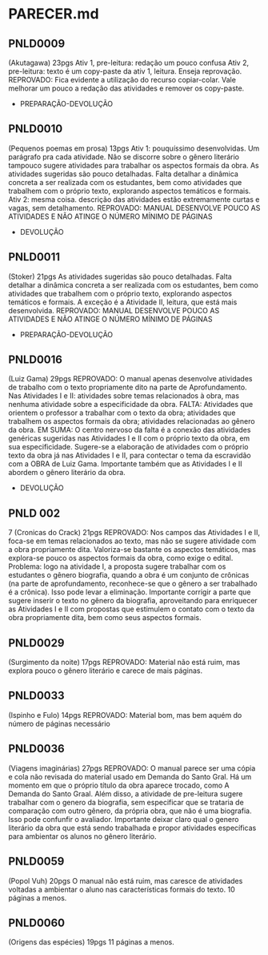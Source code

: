 PARECER.md
=======

PNLD0009
--------
 (Akutagawa) 23pgs
Ativ 1, pre-leitura: redação um pouco confusa
Ativ 2, pre-leitura: texto é um copy-paste da ativ 1, leitura. Enseja reprovação.
REPROVADO: Fica evidente a utilização do recurso copiar-colar. Vale melhorar um pouco a redação das atividades e remover os copy-paste.
+ PREPARAÇÃO-DEVOLUÇÃO

PNLD0010
--------
 (Pequenos poemas em prosa) 13pgs
Ativ 1: pouquíssimo desenvolvidas. Um parágrafo pra cada atividade. Não se discorre sobre o gênero literário tampouco sugere atividades para trabalhar os aspectos formais da obra. As atividades sugeridas são pouco detalhadas. Falta detalhar a dinâmica concreta a ser realizada com os estudantes, bem como atividades que trabalhem com o próprio texto, explorando aspectos temáticos e formais.
Ativ 2: mesma coisa. descrição das atividades estão extremamente curtas e vagas, sem detalhamento. 
REPROVADO: MANUAL DESENVOLVE POUCO AS ATIVIDADES E NÃO ATINGE O NÚMERO MÍNIMO DE PÁGINAS
+ DEVOLUÇÃO

PNLD0011
--------
 (Stoker) 21pgs
As atividades sugeridas são pouco detalhadas. Falta detalhar a dinâmica concreta a ser realizada com os estudantes, bem como atividades que trabalhem com o próprio texto, explorando aspectos temáticos e formais. A exceção é a Atividade II, leitura, que está mais desenvolvida.
REPROVADO: MANUAL DESENVOLVE POUCO AS ATIVIDADES E NÃO ATINGE O NÚMERO MÍNIMO DE PÁGINAS
+ PREPARAÇÃO-DEVOLUÇÃO

PNLD0016
--------
 (Luiz Gama) 29pgs
REPROVADO: O manual apenas desenvolve atividades de trabalho com o texto propriamente dito na parte de Aprofundamento. Nas Atividades I e II: atividades sobre temas relacionados à obra, mas nenhuma atividade sobre a especificidade da obra. FALTA: Atividades que orientem o professor a trabalhar com o texto da obra; atividades que trabalhem os aspectos formais da obra; atividades relacionadas ao gênero da obra.
EM SUMA: O centro nervoso da falta é a conexão das atividades genéricas sugeridas nas Atividades I e II com o próprio texto da obra, em sua especificidade. Sugere-se a elaboração de atividades com o próprio texto da obra já nas Atividades I e II, para contectar o tema da escravidão com a OBRA de Luiz Gama. Importante também que as Atividades I e II abordem o gênero literário da obra.
+ DEVOLUÇÃO

PNLD 002
--------
7 (Cronicas do Crack) 21pgs
REPROVADO: Nos campos das Atividades I e II, foca-se em temas relacionados ao texto, mas não se sugere atividade com a obra propriamente dita. Valoriza-se bastante os aspectos temáticos, mas explora-se pouco os aspectos formais da obra, como exige o edital. Problema: logo na atividade I, a proposta sugere trabalhar com os estudantes o gênero biografia, quando a obra é um conjunto de crônicas (na parte de aprofundamento, reconhece-se que o gênero a ser trabalhado é a crônica). Isso pode levar a eliminação. Importante corrigir a parte que sugere inserir o texto no gênero da biografia, aproveitando para enriquecer as Atividades I e II com propostas que estimulem o contato com o texto da obra propriamente dita, bem como seus aspectos formais.

PNLD0029
--------
 (Surgimento da noite) 17pgs
REPROVADO: Material não está ruim, mas explora pouco o gênero literário e carece de mais páginas.

PNLD0033
--------
 (Ispinho e Fulo) 14pgs
REPROVADO: Material bom, mas bem aquém do número de páginas necessário

PNLD0036
--------
 (Viagens imaginárias) 27pgs
REPROVADO: O manual parece ser uma cópia e cola não revisada do material usado em Demanda do Santo Gral. Há um momento em que o próprio título da obra aparece trocado, como A Demanda do Santo Graal. Além disso, a atividade de pre-leitura sugere trabalhar com o genero da biografia, sem especificar que se trataria de comparação com outro gênero, da própria obra, que não é uma biografia. Isso pode confunfir o avaliador. Importante deixar claro qual o genero literário da obra que está sendo trabalhada e propor atividades específicas para ambientar os alunos no gênero literário.

PNLD0059
--------
 (Popol Vuh) 20pgs
O manual não está ruim, mas caresce de atividades voltadas a ambientar o aluno nas características formais do texto. 10 páginas a menos.

PNLD0060
--------
 (Origens das espécies) 19pgs
11 páginas a menos.